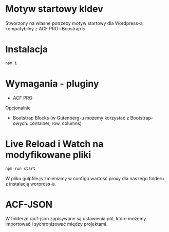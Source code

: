 # Motyw startowy kldev

Stworzony na własne potrzeby motyw startowy dla Wordpress-a, kompatybilny z ACF PRO i Boostrap 5

# Instalacja

```bash
npm i
```

# Wymagania - pluginy

- ACF PRO

Opcjonalnie
- Bootstrap Blocks (w Gutenberg-u możemy korzystać z Bootstrap-owych: container, row, columns)

# Live Reload i Watch na modyfikowane pliki

```bash
npm run start
```

W pliku gulpfile.js zmieniamy w configu wartość proxy dla naszego folderu z instalacją worpress-a.

# ACF-JSON

W folderze /acf-json zapisywane są ustawienia pól, które możemy importować i sychronizować między projektami. 